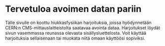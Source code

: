 Tervetuloa avoimen datan pariin
===============================

Tälle sivulle on koottu  hiukkasfysiikan harjoituksia, joissa hyödynnetään CERN:n CMS-mittauslaitteistolta saatavaa avointa dataa.
Harjoitukset löydät sivun vasemmassa reunassa olevasta sisällysluettelosta.
Voit käyttää harjoituksia sellaisenaan tai muokata niitä omaan käyttöösi sopiviksi.

